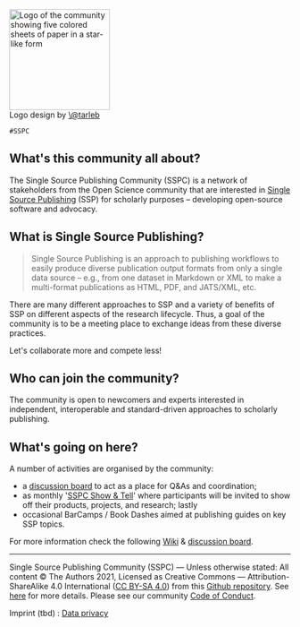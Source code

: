 <figure style="margin: 0">
  <img src="https://raw.githubusercontent.com/singlesourcepub/community/main/ssp-community-logo.png" alt="Logo of the community showing five colored sheets of paper in a star-like form" style="width: 180px">
  <figcaption>Logo design by <a href="https://github.com/tarleb/">\@tarleb</a></figcaption>
</figure>

`#SSPC`

## What's this community all about?

The Single Source Publishing Community (SSPC) is a network of stakeholders from the Open Science community that are interested in [Single Source Publishing](https://en.wikipedia.org/wiki/Single-source_publishing) (SSP) for scholarly purposes – developing open-source software and advocacy.   

## What is Single Source Publishing?

> Single Source Publishing is an approach to publishing workflows to easily produce diverse publication output formats from only a single data source – e.g., from one dataset in Markdown or XML to make a multi-format publications as HTML, PDF, and JATS/XML, etc.

There are many different approaches to SSP and a variety of benefits of SSP on different aspects of the research lifecycle. Thus, a goal of the community is to be a meeting place to exchange ideas from these diverse practices. 

Let's collaborate more and compete less! 

## Who can join the community?

The community is open to newcomers and experts interested in independent, interoperable and standard-driven approaches to scholarly publishing.

## What's going on here?

A number of activities are organised by the community: 

 - a [discussion board](https://github.com/singlesourcepub/community/discussions) to act as a place for Q&As and coordination; 
 - as monthly '[SSPC Show & Tell](https://github.com/singlesourcepub/community/wiki/SSPC-Show-&-Tell)' where participants will be invited to show off their products, projects, and research; lastly 
 - occasional BarCamps / Book Dashes aimed at publishing guides on key SSP topics.
 
For more information check the following [Wiki](https://github.com/singlesourcepub/community/wiki) & [discussion board](https://github.com/singlesourcepub/community/discussions). 

---
Single Source Publishing Community (SSPC) — Unless otherwise stated: All content © The Authors 2021, Licensed as Creative Commons — Attribution-ShareAlike 4.0 International ([CC BY-SA 4.0](https://creativecommons.org/licenses/by-sa/4.0/deed.ast)) from this [Github repository](https://github.com/singlesourcepub/community). See [here](https://github.com/singlesourcepub/community/wiki/Terms-and-Conditions) for more details. Please see our community [Code of Conduct](Code-of-Conduct).

Imprint (tbd) : [Data privacy](https://docs.github.com/en/github/site-policy/github-privacy-statement)
